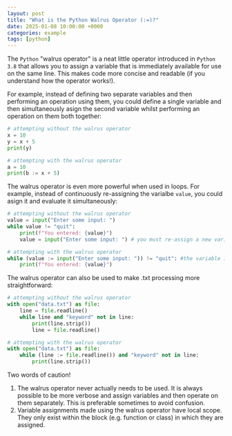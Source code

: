 ```yaml
---
layout: post
title: "What is the Python Walrus Operator (:=)?"
date: 2025-01-08 10:00:00 +0000
categories: example
tags: [python]
---
```


The `Python` "walrus operator" is a neat little operator introduced in `Python 3.8` that allows you to assign a variable that is immediately available for use on the same line. This makes code more concise and readable (if you understand how the operator works!).

For example, instead of defining two separate variables and then performing an operation using them, you could define a single variable and then simultaneously asign the second variable whilst performing an operation on them both together:

```python
# attempting without the walrus operator
x = 10
y = x + 5
print(y)

# attempting with the walrus operator
a = 10
print(b := x + 5)
```

The walrus operator is even more powerful when used in loops. For example, instead of continuously re-assigning the varialbe `value`, you could asign it and evaluate it simultaneously:

```python
# attempting without the walrus operator
value = input("Enter some input: ")
while value != "quit":
    print(f"You entered: {value}")
    value = input("Enter some input: ") # you must re-assign a new variable in the while loop

# attempting with the walrus operator
while (value := input("Enter some input: ")) != "quit": #the variable is asigned and evaluated simultaneously
    print(f"You entered: {value}")
```

The walrus operator can also be used to make .txt processing more straightforward:

```python
# attempting without the walrus operator
with open("data.txt") as file:
    line = file.readline()
    while line and "keyword" not in line:
        print(line.strip())
        line = file.readline()

# attempting with the walrus operator
with open("data.txt") as file:
    while (line := file.readline()) and "keyword" not in line:
        print(line.strip())
```

Two words of caution!

1. The walrus operator never actually needs to be used. It is always possible to be more verbose and assign variables and then operate on them separately. This is preferable sometimes to avoid confusion.
2. Variable assignments made using the walrus operator have local scope. They only exist within the block (e.g. function or class) in which they are assigned.
